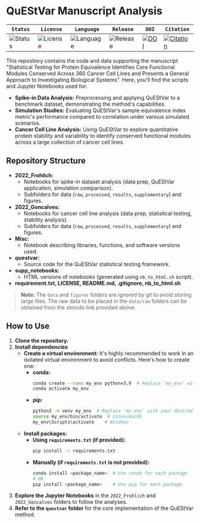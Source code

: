 # QuEStVar Manuscript Analysis

| **`Status`** | **`License`** | **`Language`** | **`Release`** | **`DOI`** |  **`Citation`** |
|----------------|----------------|----------------|----------------|----------------| ----------------|
| ![Status](https://img.shields.io/badge/Status-Under_Development-red) | ![License](https://img.shields.io/badge/License-MIT-blue) | ![Language](https://img.shields.io/badge/Language-Python-yellow) | ![Release](https://img.shields.io/badge/Release-v1.0.0-green) | [![DOI](https://zenodo.org/badge/DOI/10.5281/zenodo.4740735.svg)](https://github.com/LangeLab/Analysis_of_QuEStVar_Manuscript) | [![Citation](https://img.shields.io/badge/Citation-Not_Available-lightgrey)](https://github.com/LangeLab/Analysis_of_QuEStVar_Manuscript) |

This repository contains the code and data supporting the manuscript "Statistical Testing for Protein Equivalence Identifies Core Functional Modules Conserved Across 360 Cancer Cell Lines and Presents a General Approach to Investigating Biological Systems". Here, you'll find the scripts and Jupyter Notebooks used for:

- **Spike-in Data Analysis:** Preprocessing and applying QuEStVar to a benchmark dataset, demonstrating the method's capabilities.
- **Simulation Studies:** Evaluating QuEStVar's sample equivalence index metric's performance compared to correlation under various simulated scenarios.
- **Cancer Cell Line Analysis:** Using QuEStVar to explore quantitative protein stability and variability to identify conserved functional modules across a large collection of cancer cell lines.

## Repository Structure

- **2022_Frohlich:**
    - Notebooks for spike-in dataset analysis (data prep, QuEStVar application, simulation comparison).
    - Subfolders for data (`raw`, `processed`, `results`, `supplementary`) and figures.
- **2022_Goncalves:**
    - Notebooks for cancer cell line analysis (data prep, statistical testing, stability analysis).
    - Subfolders for data (`raw`, `processed`, `results`, `supplementary`) and figures.
- **Misc:**
    - Notebook describing libraries, functions, and software versions used.
- **questvar:**
    - Source code for the QuEStVar statistical testing framework.
- **supp_notebooks:**
    - HTML versions of notebooks (generated using `nb_to_html.sh` script).
- **requirement.txt, LICENSE, README.md, .gitignore, nb_to_html.sh**

> **Note:** The `data` and `figures` folders are ignored by git to avoid storing large files. The raw data to be placed in the `data/raw` folders can be obtained from the zenodo link provided above.

## How to Use

1. **Clone the repository.**
2. **Install dependencies** 
   - **Create a virtual environment:** It's highly recommended to work in an isolated virtual environment to avoid conflicts. Here's how to create one:
      - **conda:**
         ```bash
         conda create --name my_env python=3.9  # Replace 'my_env' with your desired name
         conda activate my_env
         ```
      - **pip:**
         ```bash
         python3 -m venv my_env  # Replace 'my_env' with your desired name
         source my_env/bin/activate  # Linux/macOS
         my_env\Scripts\activate    # Windows
         ```
   - **Install packages:**
      - **Using `requirements.txt` (if provided):** 
         ```bash
         pip install -r requirements.txt 
         ```
      - **Manually (if `requirements.txt` is not provided):**
        ```bash
        conda install <package_name>  # Use conda for each package
        # OR
        pip install <package_name>    # Use pip for each package
        ```
3. **Explore the Jupyter Notebooks** in the `2022_Frohlich` and `2022_Goncalves` folders to follow the analyses.
4. **Refer to the `questvar` folder** for the core implementation of the QuEStVar method.

